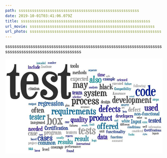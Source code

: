 ```yaml
---
path: ssssssssssssssssssssssssssssssssssssssssssssssssssssss
date: 2019-10-01T03:41:06.079Z
title: ssssssssssssssssssssssssssssssssssssssssssssssssssssssssss
url_movie: ssssssssssssssssssssssssssssssssssssssssssssssssssssssss
url_photo: sssssssssssssssssssssssssssssssssssssssssssssssssssssssssss
---
```

sssssssssssssssssssssssssssssssssssssssssssssssssssssssssssssssssssssssssssssssssssssssssssssssssssss

![sds](../assets/test.jpeg "sdd")
